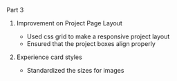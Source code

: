 Part 3 


1. Improvement on Project Page Layout
    - Used css grid to make a responsive project layout
    - Ensured that the project boxes align properly

2. Experience card styles
    - Standardized the sizes for images


